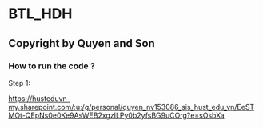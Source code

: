 # BTL_HDH


## Copyright by Quyen and Son
### How to run the code ?
<p font-style="bold"> Step 1: </p>

https://husteduvn-my.sharepoint.com/:u:/g/personal/quyen_nv153086_sis_hust_edu_vn/EeSTMOt-QEpNs0e0Ke9AsWEB2xgzILPy0b2yfsBG9uCOrg?e=sOsbXa
